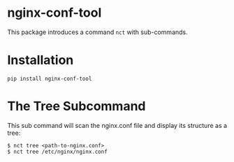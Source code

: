 # nginx-conf-tool

This package introduces a command `nct` with sub-commands.

# Installation

    pip install nginx-conf-tool

# The Tree Subcommand

This sub command will scan the nginx.conf file and display its structure as a tree:

    $ nct tree <path-to-nginx.conf>
    $ nct tree /etc/nginx/nginx.conf